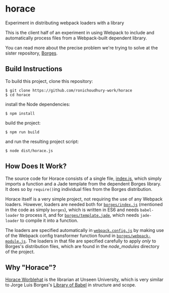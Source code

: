 # horace
Experiment in distributing webpack loaders with a library

This is the client half of an experiment in using Webpack to include and
automatically process files from a Webpack-built dependent library.

You can read more about the precise problem we're trying to solve at the sister
repository, [Borges](https://github.com/ronichoudhury-work/borges#readme).

## Build Instructions

To build this project, clone this repository:

    $ git clone https://github.com/ronichoudhury-work/horace
    $ cd horace

install the Node dependencies:

    $ npm install

build the project:

    $ npm run build

and run the resulting project script:

    $ node dist/horace.js

## How Does It Work?

The source code for Horace consists of a single file,
[index.js](https://github.com/ronichoudhury-work/horace/blob/master/index.js),
which simply imports a function and a Jade template from the dependent Borges
library. It does so by `require()`ing individual files from the Borges
distribution.

Horace itself is a very simple project, not requiring the use of any Webpack
loaders. However, loaders are needed both for
[`borges/index.js`](https://github.com/ronichoudhury-work/borges/blob/master/index.js)
(mentioned in the code as simply `borges`), which is written in ES6 and needs
`babel-loader` to process it, and for
[`borges/template.jade`](https://github.com/ronichoudhury-work/borges/blob/master/template.jade),
which needs `jade-loader` to compile it into a function.

The loaders are specified automatically in
[`webpack.config.js`](https://github.com/ronichoudhury-work/horace/blob/master/webpack.config.js)
by making use of the Webpack config transformer function found in
[`borges/webpack-module.js`](https://github.com/ronichoudhury-work/borges/blob/master/webpack-module.js).
The loaders in that file are specified carefully to apply *only* to Borges's
distribution files, which are found in the *node_modules* directory of the
project.

## Why "Horace"?

[Horace Worblehat](http://wiki.lspace.org/mediawiki/Librarian) is the librarian
at Unseen University, which is very similar to Jorge Luis Borges's [Library of
Babel](https://en.wikipedia.org/wiki/The_Library_of_Babel) in structure and
scope.
